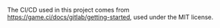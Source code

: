The CI/CD used in this project comes from https://game.ci/docs/gitlab/getting-started, used under the MIT license.
